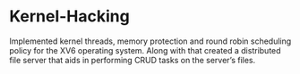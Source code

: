 # Kernel-Hacking

Implemented kernel threads, memory protection and round robin scheduling policy for the XV6 operating system. Along with that created a distributed file server that aids in performing CRUD tasks on the server’s files.
